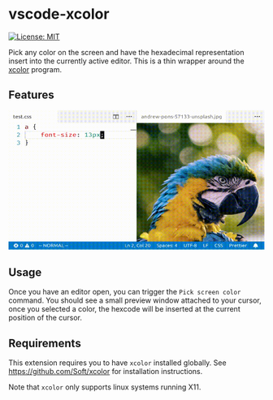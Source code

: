 # vscode-xcolor

[![License: MIT](https://img.shields.io/badge/License-MIT-green.svg)](https://opensource.org/licenses/MIT)

Pick any color on the screen and have the hexadecimal representation insert
into the currently active editor. This is a thin wrapper around the
[xcolor](https://github.com/Soft/xcolor) program.

## Features

![Demo animation](extras/demo.gif)

## Usage

Once you have an editor open, you can trigger the `Pick screen color`
command. You should see a small preview window attached to your cursor, once
you selected a color, the hexcode will be inserted at the current position of
the cursor.

## Requirements

This extension requires you to have `xcolor` installed globally. See
https://github.com/Soft/xcolor for installation instructions.

Note that `xcolor` only supports linux systems running X11.